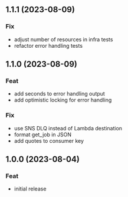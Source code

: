 ## 1.1.1 (2023-08-09)

### Fix

- adjust number of resources in infra tests
- refactor error handling tests

## 1.1.0 (2023-08-09)

### Feat

- add seconds to error handling output
- add optimistic locking for error handling

### Fix

- use SNS DLQ instead of Lambda destination
- format get_job in JSON
- add quotes to consumer key

## 1.0.0 (2023-08-04)

### Feat

- initial release
